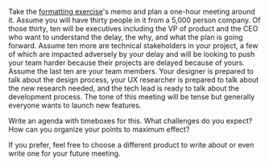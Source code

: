 Take the [formatting exercise](/lessons/technical-writing/formatting-exercise)'s memo and plan a one-hour meeting around it. Assume you will have thirty people in it from a 5,000 person company. Of those thirty, ten will be executives including the VP of product and the CEO who want to understand the delay, the why, and what the plan is going forward. Assume ten more are technical stakeholders in your project, a few of which are impacted adversely by your delay and will be looking to push your team harder because their projects are delayed because of yours. Assume the last ten are your team members. Your designer is prepared to talk about the design process, your UX researcher is prepared to talk about the new research needed, and the tech lead is ready to talk about the development process. The tone of this meeting will be tense but generally everyone wants to launch new features.

Write an agenda with timeboxes for this. What challenges do you expect? How can you organize your points to maximum effect?

If you prefer, feel free to choose a different product to write about or even write one for your future meeting.